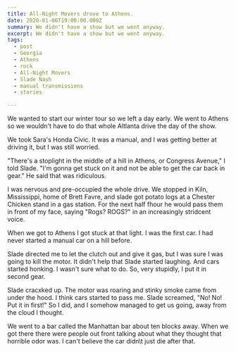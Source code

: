 ```yaml
---
title: All-Night Movers drove to Athens.
date: 2020-01-06T19:00:00.000Z
summary: We didn't have a show but we went anyway.
excerpt: We didn't have a show but we went anyway.
tags:
  - post 
  - Georgia
  - Athens
  - rock
  - All-Night Movers
  - Slade Nash
  - manual transmissions
  - stories

---
```


We wanted to start our winter tour so we left a day early. We went to Athens so we wouldn't have to do that whole Altlanta drive the day of the show.

We took Sara's Honda Civic. It was a manual, and I was getting better at driving it, but I was still worried. 

"There's a stoplight in the middle of a hill in Athens, or Congress Avenue," I told Slade. "I'm gonna get stuck on it and not be able to get the car back in gear." He said that was ridiculous.

I was nervous and pre-occupied the whole drive. We stopped in Kiln, Mississippi, home of Brett Favre, and slade got potato logs at a Chester Chicken stand in a gas station. For the next half fhour he would pass them in front of my face, saying "Rogs? ROGS?" in an increasingly stridcent voice.

When we got to Athens I got stuck at that light. I was the first car. I had never started a manual car on a hill before.

Slade directed me to let the clutch out and give it gas, but I was sure I was going to kill the motor. It didn't help that Slade started laughing. And cars started honking. I wasn't sure what to do. So, very stupidly, I put it in second gear.

Slade cracxked up. The motor was roaring and stinky smoke came from under the hood. I think cars started to pass me. Slade screamed, "No! No! Put it in first!" So I did, and I somehow managed to get us going, away from the cloud I thought.

We went to a bar called the Manhattan bar about ten blocks away. When we got there there were people out front talking about what they thought that horrible odor was. I can't believe the car didn\t just die after that.